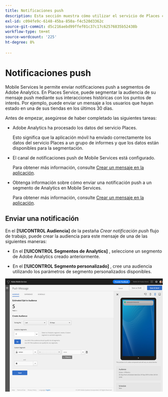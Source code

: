 ```yaml
---
title: Notificaciones push
description: Esta sección muestra cómo utilizar el servicio de Places con notificaciones push.
exl-id: c094fe9c-6148-45ba-850a-f4c520d3362c
source-git-commit: d5c216aebd99ffef01c37c17c62576835b52438b
workflow-type: tm+mt
source-wordcount: '225'
ht-degree: 8%

---
```


# Notificaciones push

Mobile Services le permite enviar notificaciones push a segmentos de Adobe Analytics. En Places Service, puede segmentar la audiencia de su mensaje push mediante sus interacciones históricas con los puntos de interés. Por ejemplo, puede enviar un mensaje a los usuarios que hayan estado en una de sus tiendas en los últimos 30 días.

Antes de empezar, asegúrese de haber completado las siguientes tareas:

* Adobe Analytics ha procesado los datos del servicio Places.

  Esto significa que la aplicación móvil ha enviado correctamente los datos del servicio Places a un grupo de informes y que los datos están disponibles para la segmentación.

* El canal de notificaciones push de Mobile Services está configurado.

  Para obtener más información, consulte [Crear un mensaje en la aplicación](https://experienceleague.adobe.com/docs/discontinued/using/mobile-services.html).

* Obtenga información sobre cómo enviar una notificación push a un segmento de Analytics en Mobile Services.

  Para obtener más información, consulte [Crear un mensaje en la aplicación](https://experienceleague.adobe.com/docs/discontinued/using/mobile-services.html).

## Enviar una notificación

En el **[!UICONTROL Audiencia]** de la pestaña *Crear notificación push* flujo de trabajo, puede crear la audiencia para este mensaje de una de las siguientes maneras:

* En el **[!UICONTROL Segmentos de Analytics]** , seleccione un segmento de Adobe Analytics creado anteriormente.

* En el **[!UICONTROL Segmento personalizado]** , cree una audiencia utilizando los parámetros de segmento personalizados disponibles.

![configuración de un mensaje push](/help/assets/push-set-up.png)
